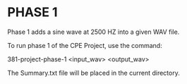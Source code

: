 PHASE 1
=======

Phase 1 adds a sine wave at 2500 HZ into a given WAV file.

To run phase 1 of the CPE Project, use the command:

381-project-phase-1 <input_wav> <output_wav>

The Summary.txt file will be placed in the current directory.

